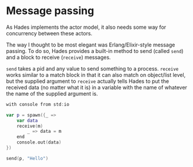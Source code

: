 # Message passing

As Hades implements the actor model, it also needs some way for concurrency between these actors.

The way I thought to be most elegant was Erlang/Elixir-style message passing. To do so, Hades provides a built-in method to send \(called `send`\) and a block to receive \(`receive`\) messages.

`send` takes a pid and any value to send something to a process. `receive` works similar to a match block in that it can also match on object/list level, but the supplied argument to `receive` actually tells Hades to put the received data \(no matter what it is\) in a variable with the name of whatever the name of the supplied argument is.

```swift
with console from std:io

var p = spawn({_ =>
    var data
    receive(m)
        _ => data = m
    end
    console.out(data)
})

send(p, "Hello")
```

  


